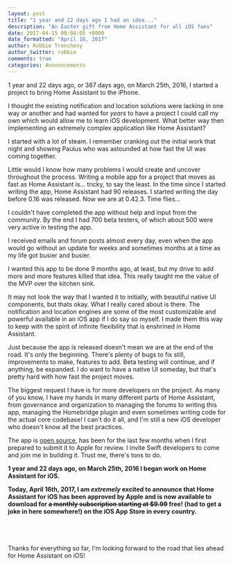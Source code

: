```yaml
---
layout: post
title: "1 year and 22 days ago I had an idea..."
description: "An Easter gift from Home Assistant for all iOS fans"
date: 2017-04-15 08:04:05 +0000
date_formatted: "April 16, 2017"
author: Robbie Trencheny
author_twitter: robbie
comments: true
categories: Announcements
---
```


1 year and 22 days ago, or 387 days ago, on March 25th, 2016, I started a project to bring Home Assistant to the iPhone.

I thought the existing notification and location solutions were lacking in one way or another and had wanted for _years_ to have a project I could call my own which would allow me to learn iOS development. What better way then implementing an extremely complex application like Home Assistant?

I started with a lot of steam. I remember cranking out the initial work that night and showing Paulus who was astounded at how fast the UI was coming together.

Little would I know how many problems I would create and uncover throughout the process. Writing a mobile app for a project that moves as fast as Home Assistant is... tricky, to say the least. In the time since I started writing the app, Home Assistant had 90 releases. I started writing the day before 0.16 was released. Now we are at 0.42.3. Time flies...

I couldn't have completed the app without help and input from the community. By the end I had 700 beta testers, of which about 500 were very active in testing the app.

I received emails and forum posts almost every day, even when the app would go without an update for weeks and sometimes months at a time as my life got busier and busier.

I wanted this app to be done 9 months ago, at least, but my drive to add more and more features killed that idea. This really taught me the value of the MVP over the kitchen sink.

It may not look the way that I wanted it to initially, with beautiful native UI components, but thats okay. What I really cared about is there. The notification and location engines are some of the most customizable and powerful available in an iOS app if I do say so myself. I made them this way to keep with the spirit of infinite flexibility that is enshrined in Home Assistant.

Just because the app is released doesn't mean we are at the end of the road. It's only the beginning. There's plenty of bugs to fix still, improvements to make, features to add. Beta testing will continue, and if anything, be expanded. I do want to have a native UI someday, but that's pretty hard with how fast the project moves.

The biggest request I have is for more developers on the project. As many of you know, I have my hands in many different parts of Home Assistant, from governance and organization to managing the forums to writing this app, managing the Homebridge plugin and even sometimes writing code for the actual core codebase! I can't do it all, and I'm still a new iOS developer who doesn't know all the best practices.

The app is [open source](https://github.com/home-assistant/home-assistant-iOS), has been for the last few months when I first prepared to submit it to Apple for review. I invite Swift developers to come and join me in building it. Trust me, there's tons to do.

**1 year and 22 days ago, on March 25th, 2016 I began work on Home Assistant for iOS.**

**Today, April 16th, 2017, I am _extremely_ excited to announce that Home Assistant for iOS has been approved by Apple and is now available to download for ~~a monthly subscription starting at $9.99~~ free! (had to get a joke in here somewhere!) on the iOS App Store in every country.**

<p style="text-align: center;"><a target="_blank" href="https://itunes.apple.com/us/app/home-assistant-open-source-home-automation/id1099568401?mt=8" style="display:inline-block;overflow:hidden;background:url(//linkmaker.itunes.apple.com/assets/shared/badges/en-us/appstore-lrg.svg) no-repeat;width:135px;height:40px;background-size:contain;"></a></p>

Thanks for everything so far, I'm looking forward to the road that lies ahead for Home Assistant on iOS!

